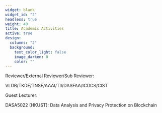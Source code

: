 ```yaml
---
widget: blank
widget_id: "2"
headless: true
weight: 40
title: Academic Activities
active: true
design:
  columns: "2"
  background:
    text_color_light: false
    image_darken: 0
    color: ""
---
```

Reviewer/External Reviewer/Sub Reviewer: 

  VLDB/TKDE/TNSE/AAAI/TII/DASFAA/ICDCS/CIST

Guest Lecturer: 

  DASA5022 (HKUST): Data Analysis and Privacy Protection on Blockchain
